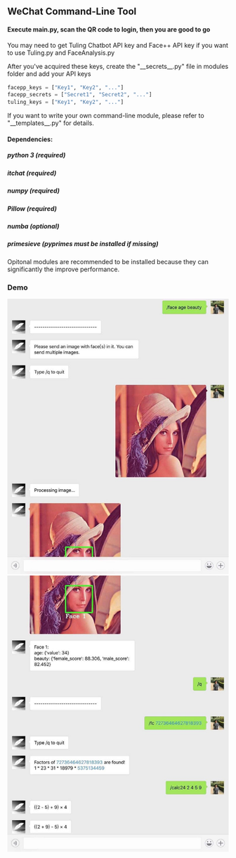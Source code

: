 ## WeChat Command-Line Tool
#### Execute main.py, scan the QR code to login, then you are good to go

You may need to get Tuling Chatbot API key and Face++ API key if you want to use Tuling.py and FaceAnalysis.py

After you've acquired these keys, create the "\_\_secrets__.py" file in modules folder and add your API keys
```python
facepp_keys = ["Key1", "Key2", "..."]
facepp_secrets = ["Secret1", "Secret2", "..."]
tuling_keys = ["Key1", "Key2", "..."]
```
If you want to write your own command-line module, please refer to "\_\_templates__.py" for details.

#### Dependencies:
##### python 3 (required)
##### itchat (required)
##### numpy (required)
##### Pillow (required)
##### numba (optional)
##### primesieve (pyprimes must be installed if missing)
Opitonal modules are recommended to be installed because they can significantly the improve performance.

### Demo

![demo-pic](demo/1.jpg)
![demo-pic](demo/2.jpg)

